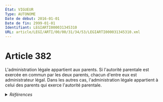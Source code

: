 ```yaml
---
État: VIGUEUR
Type: AUTONOME
Date de début: 2016-01-01
Date de fin: 2999-01-01
Identifiant: LEGIARTI000031345310
URL: article/LEGI/ARTI/00/00/31/34/53/LEGIARTI000031345310.xml
---
```


<h1>Article 382</h1>

L'administration légale appartient aux parents. Si l'autorité parentale est
exercée en commun par les deux parents, chacun d'entre eux est administrateur
légal. Dans les autres cas, l'administration légale appartient à celui des
parents qui exerce l'autorité parentale.


<details>
  <summary><em>Références</em></summary>

  <h2>Articles faisant référence à l'article</h2>
  
  <ul>
    <li>
      <a href="https://legal.tricoteuses.fr//redirection/LEGIARTI000031322334?vers=git&vers=legifrance">Ordonnance n° 2015-1288 du 15 octobre 2015 portant simplification et modernisation du droit de la famille - article 3 ENTIEREMENT_MODIF</a> MODIFIE source
    </li>
  </ul>
  
  <h2>Références faites par l'article</h2>
  
  <ul>
    <li>
      1959-09-21 CITATION cible <a href="https://legal.tricoteuses.fr//redirection/LEGIARTI000006682948?vers=git&vers=legifrance">Décret n°59-1095 du 21 septembre 1959 PORTANT, EN EXECUTION DES ARTICLES 800 DU CODE DE PROCEDURE PENALE ET 202 DU CODE DE LA FAMILLE ET DE L'AIDE SOCIALE, REGLEMENT D'ADMINISTRATION PUBLIQUE POUR L'APPLICATION DE DISPOSITIONS RELATIVES A LA PROTECTION DE L'ENFANCE ET DE L'ADOLESCENCE EN DANGER. - article 13 AUTONOME ABROGE, en vigueur du 1959-09-25 au 2006-04-09</a>
    </li>
    <li>
      1959-09-21 CITATION cible <a href="https://legal.tricoteuses.fr//redirection/LEGIARTI000006682939?vers=git&vers=legifrance">Décret n°59-1095 du 21 septembre 1959 PORTANT, EN EXECUTION DES ARTICLES 800 DU CODE DE PROCEDURE PENALE ET 202 DU CODE DE LA FAMILLE ET DE L'AIDE SOCIALE, REGLEMENT D'ADMINISTRATION PUBLIQUE POUR L'APPLICATION DE DISPOSITIONS RELATIVES A LA PROTECTION DE L'ENFANCE ET DE L'ADOLESCENCE EN DANGER. - article 5 AUTONOME ABROGE, en vigueur du 1959-09-25 au 2006-04-09</a>
    </li>
    <li>
      1959-09-21 CITATION cible <a href="https://legal.tricoteuses.fr//redirection/LEGIARTI000006682940?vers=git&vers=legifrance">Décret n°59-1095 du 21 septembre 1959 PORTANT, EN EXECUTION DES ARTICLES 800 DU CODE DE PROCEDURE PENALE ET 202 DU CODE DE LA FAMILLE ET DE L'AIDE SOCIALE, REGLEMENT D'ADMINISTRATION PUBLIQUE POUR L'APPLICATION DE DISPOSITIONS RELATIVES A LA PROTECTION DE L'ENFANCE ET DE L'ADOLESCENCE EN DANGER. - article 6 AUTONOME ABROGE, en vigueur du 1959-09-25 au 2006-04-09</a>
    </li>
    <li>
      CODIFICATION source Loi 1803-03-14
    </li>
    <li>
      2015-10-15 MODIFIE cible <a href="https://legal.tricoteuses.fr//redirection/LEGIARTI000031322334?vers=git&vers=legifrance">Ordonnance n° 2015-1288 du 15 octobre 2015 portant simplification et modernisation du droit de la famille - article 3 ENTIEREMENT_MODIF</a>
    </li>
  </ul>
</details>

